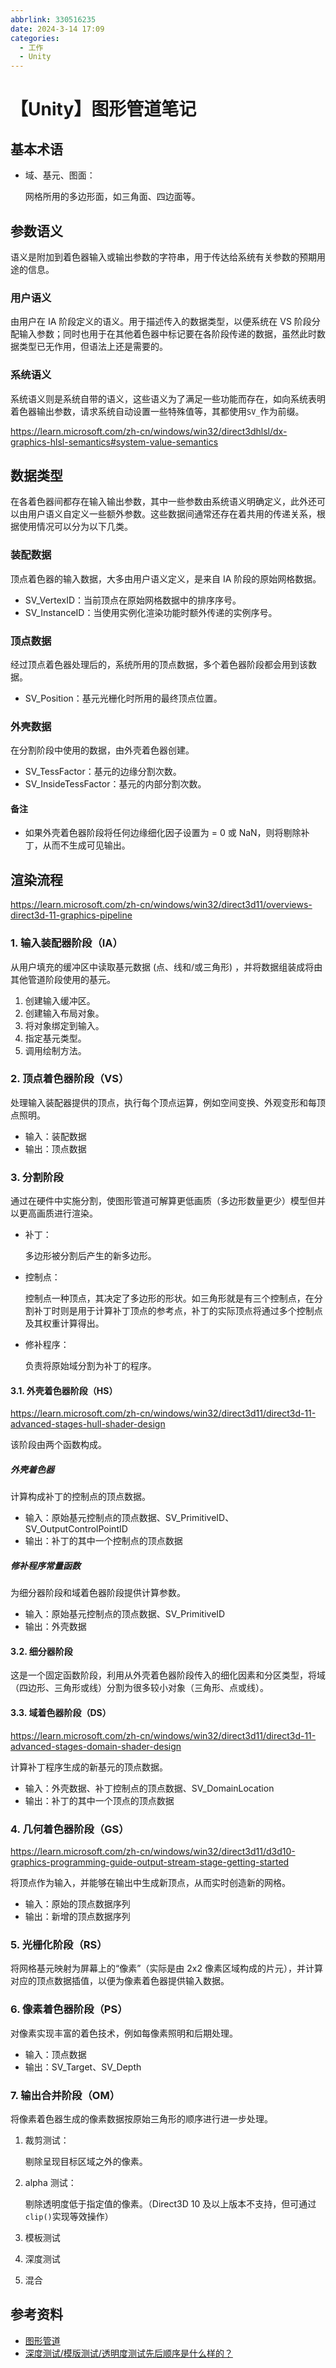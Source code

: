 ```yaml
---
abbrlink: 330516235
date: 2024-3-14 17:09
categories:
  - 工作
  - Unity
---
```


# 【Unity】图形管道笔记

## 基本术语

- 域、基元、图面：

  网格所用的多边形面，如三角面、四边面等。

## 参数语义

语义是附加到着色器输入或输出参数的字符串，用于传达给系统有关参数的预期用途的信息。

### 用户语义

由用户在 IA 阶段定义的语义。用于描述传入的数据类型，以便系统在 VS 阶段分配输入参数；同时也用于在其他着色器中标记要在各阶段传递的数据，虽然此时数据类型已无作用，但语法上还是需要的。

### 系统语义

系统语义则是系统自带的语义，这些语义为了满足一些功能而存在，如向系统表明着色器输出参数，请求系统自动设置一些特殊值等，其都使用`SV_`作为前缀。

https://learn.microsoft.com/zh-cn/windows/win32/direct3dhlsl/dx-graphics-hlsl-semantics#system-value-semantics

## 数据类型

在各着色器间都存在输入输出参数，其中一些参数由系统语义明确定义，此外还可以由用户语义自定义一些额外参数。这些数据间通常还存在着共用的传递关系，根据使用情况可以分为以下几类。

### 装配数据

顶点着色器的输入数据，大多由用户语义定义，是来自 IA 阶段的原始网格数据。

- SV_VertexID：当前顶点在原始网格数据中的排序序号。
- SV_InstanceID：当使用实例化渲染功能时额外传递的实例序号。

### 顶点数据

经过顶点着色器处理后的，系统所用的顶点数据，多个着色器阶段都会用到该数据。

- SV_Position：基元光栅化时所用的最终顶点位置。

### 外壳数据

在分割阶段中使用的数据，由外壳着色器创建。

- SV_TessFactor：基元的边缘分割次数。
- SV_InsideTessFactor：基元的内部分割次数。

#### 备注

- 如果外壳着色器阶段将任何边缘细化因子设置为 = 0 或 NaN，则将剔除补丁，从而不生成可见输出。

## 渲染流程

https://learn.microsoft.com/zh-cn/windows/win32/direct3d11/overviews-direct3d-11-graphics-pipeline

### 1. 输入装配器阶段（IA）

从用户填充的缓冲区中读取基元数据 (点、线和/或三角形) ，并将数据组装成将由其他管道阶段使用的基元。

1.  创建输入缓冲区。
2.  创建输入布局对象。
3.  将对象绑定到输入。
4.  指定基元类型。
5.  调用绘制方法。

### 2. 顶点着色器阶段（VS）

处理输入装配器提供的顶点，执行每个顶点运算，例如空间变换、外观变形和每顶点照明。

- 输入：装配数据
- 输出：顶点数据

### 3. 分割阶段

通过在硬件中实施分割，使图形管道可解算更低画质（多边形数量更少）模型但并以更高画质进行渲染。

- 补丁：

  多边形被分割后产生的新多边形。

- 控制点：

  控制点一种顶点，其决定了多边形的形状。如三角形就是有三个控制点，在分割补丁时则是用于计算补丁顶点的参考点，补丁的实际顶点将通过多个控制点及其权重计算得出。

- 修补程序：

  负责将原始域分割为补丁的程序。

#### 3.1. 外壳着色器阶段（HS）

https://learn.microsoft.com/zh-cn/windows/win32/direct3d11/direct3d-11-advanced-stages-hull-shader-design

该阶段由两个函数构成。

##### 外壳着色器

计算构成补丁的控制点的顶点数据。

- 输入：原始基元控制点的顶点数据、SV_PrimitiveID、SV_OutputControlPointID
- 输出：补丁的其中一个控制点的顶点数据

##### 修补程序常量函数

为细分器阶段和域着色器阶段提供计算参数。

- 输入：原始基元控制点的顶点数据、SV_PrimitiveID
- 输出：外壳数据

#### 3.2. 细分器阶段

这是一个固定函数阶段，利用从外壳着色器阶段传入的细化因素和分区类型，将域（四边形、三角形或线）分割为很多较小对象（三角形、点或线）。

#### 3.3. 域着色器阶段（DS）

https://learn.microsoft.com/zh-cn/windows/win32/direct3d11/direct3d-11-advanced-stages-domain-shader-design

计算补丁程序生成的新基元的顶点数据。

- 输入：外壳数据、补丁控制点的顶点数据、SV_DomainLocation
- 输出：补丁的其中一个顶点的顶点数据

### 4. 几何着色器阶段（GS）

https://learn.microsoft.com/zh-cn/windows/win32/direct3d11/d3d10-graphics-programming-guide-output-stream-stage-getting-started

将顶点作为输入，并能够在输出中生成新顶点，从而实时创造新的网格。

- 输入：原始的顶点数据序列
- 输出：新增的顶点数据序列

### 5. 光栅化阶段（RS）

将网格基元映射为屏幕上的“像素”（实际是由 2x2 像素区域构成的片元），并计算对应的顶点数据插值，以便为像素着色器提供输入数据。

### 6. 像素着色器阶段（PS）

对像素实现丰富的着色技术，例如每像素照明和后期处理。

- 输入：顶点数据
- 输出：SV_Target、SV_Depth

### 7. 输出合并阶段（OM）

将像素着色器生成的像素数据按原始三角形的顺序进行进一步处理。

1. 裁剪测试：

   剔除呈现目标区域之外的像素。

2. alpha 测试：

   剔除透明度低于指定值的像素。（Direct3D 10 及以上版本不支持，但可通过`clip()`实现等效操作）

3. 模板测试
4. 深度测试
5. 混合

## 参考资料

- [图形管道](https://learn.microsoft.com/zh-cn/windows/win32/direct3d11/overviews-direct3d-11-graphics-pipeline)
- [深度测试/模版测试/透明度测试先后顺序是什么样的？](https://www.zhihu.com/question/384124671)
